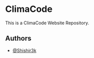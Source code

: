 
# ClimaCode 
This is a ClimaCode Website Repository.

## Authors
- [@Shishir3k](https://www.github.com/Shishir3k)

